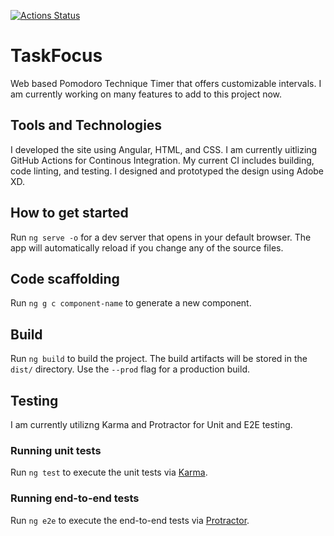 [![Actions Status](https://github.com/colbyhill21/TaskFocus/workflows/CI/badge.svg)](https://github.com/colbyhill21/TaskFocus/actions)

# TaskFocus
Web based Pomodoro Technique Timer that offers customizable intervals. I am currently working on many features to add to this project now. 

## Tools and Technologies
I developed the site using Angular, HTML, and CSS. I am currently uitlizing GitHub Actions for Continous Integration. 
My current CI includes building, code linting, and testing. I designed and prototyped the design using Adobe XD. 

## How to get started
Run `ng serve -o` for a dev server that opens in your default browser. The app will automatically reload if you change any of the source files.

## Code scaffolding
Run `ng g c component-name` to generate a new component.

## Build
Run `ng build` to build the project. The build artifacts will be stored in the `dist/` directory. Use the `--prod` flag for a production build.

## Testing
I am currently utilizng Karma and Protractor for Unit and E2E testing.

### Running unit tests
Run `ng test` to execute the unit tests via [Karma](https://karma-runner.github.io).

### Running end-to-end tests
Run `ng e2e` to execute the end-to-end tests via [Protractor](http://www.protractortest.org/).
